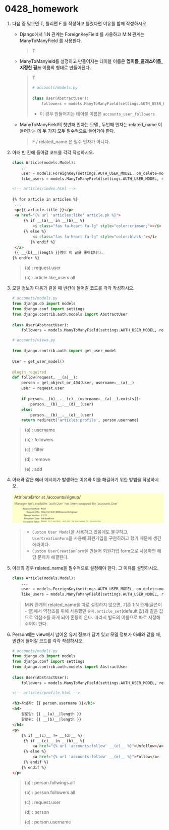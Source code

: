 # 0428_homework

1. 다음 중 맞으면 T, 틀리면 F 를 작성하고 틀렸다면 이유를 함께 작성하시오

   - Django에서 1:N 관계는 ForeignKeyField 를 사용하고 M:N 관계는 ManyToManyField
     를 사용한다.

     > T

   - ManyToManyield를 설정하고 만들어지는 테이블 이름은 **앱이름\_클래스이름_지정한
     필드** 이름의 형태로 만들어진다.

     > T
     >
     > ```python
     > # accounts/models.py
     > 
     > class User(AbstractUser):
     >     followers = models.ManyToManyField(settings.AUTH_USER_MODEL, related_name="followings")
     > ```
     >
     > - 이 경우 만들어지는 테이블 이름은 `accounts_user_followers`

   - ManyToManyField의 첫번째 인자는 모델 , 두번째 인자는 related_name 이 들어가는
     데 두 가지 모두 필수적으로 들어가야 한다.

     > F / related_name 은 필수 인자가 아니다.

2. 아래 빈 칸에 들어갈 코드를 각각 작성하시오.

   ```python
   class Article(models.Model):
       ...
       user = models.ForeignKey(settings.AUTH_USER_MODEL, on_delete=models.CASCADE)
       like_users = models.ManyToManyField(settings.AUTH_USER_MODEL, related_name='like_articles', blank=True)
   ```

   ```html
   <!-- articles/index.html -->
   
   {% for article in articles %}
   	...
   	<p>{{ article.title }}</p>
   	<a href="{% url 'articles:like' article.pk %}">
   		{% if __(a)__ in __(b)__ %}
           	<i class="fas fa-heart fa-lg" style="color:crimson;"></i>
   		{% else %}
           	<i class="fas fa-heart fa-lg" style="color:black;"></i>
           {% endif %}
   	</a>
   	{{ __(b)__|length }}명이 이 글을 좋아합니다.
   {% endfor %}
   ```

   > (a) : request.user
   >
   > (b) : article.like_users.all

3. 모델 정보가 다음과 같을 때 빈칸에 들어갈 코드를 각각 작성하시오.

   ```python
   # accounts/models.py
   from django.db import models
   from django.conf import settings
   from django.contrib.auth.models import AbstractUser
   
   class User(AbstractUser):
       followers = models.ManyToManyField(settings.AUTH_USER_MODEL, related_name='followings')
   ```

   ```python
   # accounts/views.py
   
   from django.contrib.auth import get_user_model
   
   User = get_user_model()
   
   @login_required
   def follow(request, __(a)__):
       person = get_object_or_404(User, username=__(a)__)
       user = request.user
       
       if person.__(b)__.__(c)__(username=__(a)__).exists():
           person.__(b)__.__(d)__(user)
       else:
           person.__(b)__.__(e)__(user)
       return redirect('articles:profile', person.username)
   ```

   > (a) : username
   >
   > (b) : followers
   >
   > (c) : filter
   >
   > (d) : remove
   >
   > (e) : add

4. 아래와 같은 에러 메시지가 발생하는 이유와 이를 해결하기 위한 방법을 작성하시오.

   ![image-20200428175957536](images\image-20200428175957536.png)

   > - `Custom User Model`을 사용하고 있음에도 불구하고, `UserCreationForm`을 사용해 회원가입을 구현하려고 했기 때문에 생긴 에러이다.
   > - `Custom UserCreationForm`을 만들어 회원가입 form으로 사용하면 해당 문제가 해결된다.

5. 아래의 경우  related_name을 필수적으로 설정해야 한다. 그 이유를 설명하시오.

   ```python
   class Article(models.Model):
       ...
       user = models.ForeignKey(settings.AUTH_USER_MODEL, on_delete=models.CASCADE)
       like_users = models.ManyToManyField(settings.AUTH_USER_MODEL, related_name='like_articles', blank=True)
   ```

   > M:N 관계의 related_name을 따로 설정하지 않으면, 기존 1:N 관계(글쓴이 - 글)에서 역참조를 위해 사용했던  `유저.article_set`(default 값)과 같은 값으로 역참조를 하게 되어 혼동이 온다. 따라서 별도의 이름으로 따로 지정해주어야 한다.

6. Person에는 view에서 넘어온 유저 정보가 담겨 있고 모델 정보가 아래와 같을 때, 빈칸에 들어갈 코드를 각각 작성하시오.

   ```python
   # accounts/models.py
   from django.db import models
   from django.conf import settings
   from django.contrib.auth.models import AbstractUser
   
   class User(AbstractUser):
       followers = models.ManyToManyField(settings.AUTH_USER_MODEL, related_name='followings')
   ```

   ```html
   <!-- articles/profile.html -->
   
   <h3>작성자: {{ person.username }}</h3>
   <h4>
       팔로잉: {{ __(a)__|length }}
       팔로워: {{ __(b)__|length }}
   </h4>
   <p>
       {% if __(c)__ != __(d)__ %}
       	{% if __(c)__ in __(b)__ %}
       		<a href="{% url 'accounts:follow' __(e)__ %}">Unfollow</a>
       	{% else %}
       		<a href="{% url 'accounts:follow' __(e)__ %}">Follow</a>
       	{% endif %}
       {% endif %}
   </p>
   ```

   > (a) : person.follwings.all
   >
   > (b) : person.followers.all
   >
   > (c) : request.user
   >
   > (d) : person
   >
   > (e) : person.username

